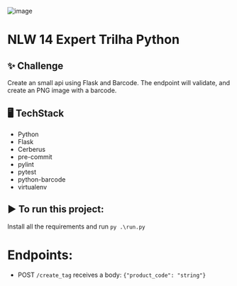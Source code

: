 ![image](https://github.com/danielbpc2/NLW-expert-python-barcode-creator/assets/36059398/a513d9e6-69e8-4293-ac34-19fbd670afb4)
# NLW 14 Expert Trilha Python

## ✨ Challenge
  Create an small api using Flask and Barcode.
  The endpoint will validate, and create an PNG image with a barcode.


## 🖥 TechStack
* Python
* Flask
* Cerberus
* pre-commit
* pylint
* pytest
* python-barcode
* virtualenv

## ▶️ To run this project:
Install all the requirements and run `py .\run.py`

# Endpoints:
*  POST `/create_tag`
receives a body: `{"product_code": "string"}`
